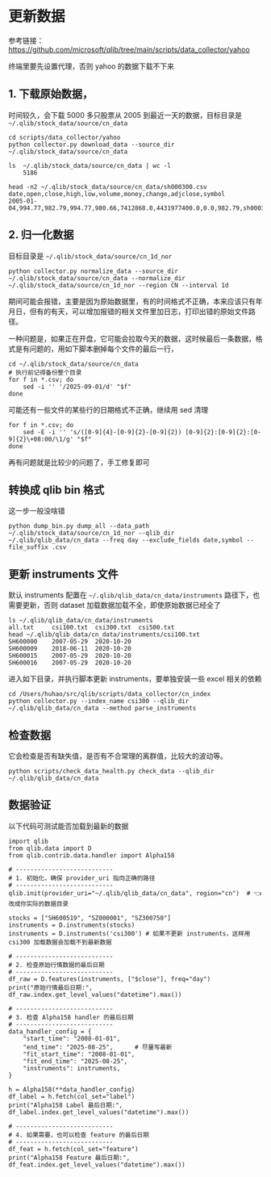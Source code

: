 # 更新数据

参考链接：https://github.com/microsoft/qlib/tree/main/scripts/data_collector/yahoo

终端里要先设置代理，否则 yahoo 的数据下载不下来

## 1. 下载原始数据，

时间较久，会下载 5000 多只股票从 2005 到最近一天的数据，目标目录是 `~/.qlib/stock_data/source/cn_data`

    cd scripts/data_collector/yahoo
    python collector.py download_data --source_dir ~/.qlib/stock_data/source/cn_data

    ls  ~/.qlib/stock_data/source/cn_data | wc -l
        5186

    head -n2 ~/.qlib/stock_data/source/cn_data/sh000300.csv
    date,open,close,high,low,volume,money,change,adjclose,symbol
    2005-01-04,994.77,982.79,994.77,980.66,7412868.0,4431977400.0,0.0,982.79,sh000300        

## 2. 归一化数据

目标目录是 `~/.qlib/stock_data/source/cn_1d_nor`

    python collector.py normalize_data --source_dir ~/.qlib/stock_data/source/cn_data --normalize_dir ~/.qlib/stock_data/source/cn_1d_nor --region CN --interval 1d

期间可能会报错，主要是因为原始数据里，有的时间格式不正确，本来应该只有年月日，但有的有天，可以增加报错的相关文件里加日志，打印出错的原始文件路径。

一种问题是，如果正在开盘，它可能会拉取今天的数据，这时候最后一条数据，格式是有问题的，用如下脚本删掉每个文件的最后一行，

    cd ~/.qlib/stock_data/source/cn_data
    # 执行前记得备份整个目录
    for f in *.csv; do
        sed -i '' '/2025-09-01/d' "$f"
    done

可能还有一些文件的某些行的日期格式不正确，继续用 sed 清理

    for f in *.csv; do                  
        sed -E -i '' 's/([0-9]{4}-[0-9]{2}-[0-9]{2}) [0-9]{2}:[0-9]{2}:[0-9]{2}\+08:00/\1/g' "$f"
    done

再有问题就是比较少的问题了，手工修复即可

## 转换成 qlib bin 格式

这一步一般没啥错


    python dump_bin.py dump_all --data_path ~/.qlib/stock_data/source/cn_1d_nor --qlib_dir ~/.qlib/qlib_data/cn_data --freq day --exclude_fields date,symbol --file_suffix .csv

## 更新 instruments 文件

默认 instruments 配置在 `~/.qlib/qlib_data/cn_data/instruments` 路径下，也需要更新，否则 dataset 加载数据加载不全，即使原始数据已经全了

    ls ~/.qlib/qlib_data/cn_data/instruments
    all.txt		csi100.txt	csi300.txt	csi500.txt
    head ~/.qlib/qlib_data/cn_data/instruments/csi100.txt
    SH600000	2007-05-29	2020-10-20
    SH600009	2018-06-11	2020-10-20
    SH600015	2007-05-29	2020-10-20
    SH600016	2007-05-29	2020-10-20

进入如下目录，并执行脚本更新 instruments，要单独安装一些 excel 相关的依赖

    cd /Users/huhao/src/qlib/scripts/data_collector/cn_index
    python collector.py --index_name csi300 --qlib_dir ~/.qlib/qlib_data/cn_data --method parse_instruments

## 检查数据

它会检查是否有缺失值，是否有不合常理的离群值，比较大的波动等。

    python scripts/check_data_health.py check_data --qlib_dir ~/.qlib/qlib_data/cn_data

## 数据验证

以下代码可测试能否加载到最新的数据

    import qlib
    from qlib.data import D
    from qlib.contrib.data.handler import Alpha158

    # ---------------------------
    # 1. 初始化，确保 provider_uri 指向正确的路径
    # ---------------------------
    qlib.init(provider_uri="~/.qlib/qlib_data/cn_data", region="cn")  # 👈 改成你实际的数据目录

    stocks = ["SH600519", "SZ000001", "SZ300750"]
    instruments = D.instruments(stocks)
    instruments = D.instruments('csi300') # 如果不更新 instruments，这样用 csi300 加载数据会加载不到最新数据

    # ---------------------------
    # 2. 检查原始行情数据的最后日期
    # ---------------------------
    df_raw = D.features(instruments, ["$close"], freq="day")
    print("原始行情最后日期:", df_raw.index.get_level_values("datetime").max())

    # ---------------------------
    # 3. 检查 Alpha158 handler 的最后日期
    # ---------------------------
    data_handler_config = {
        "start_time": "2008-01-01",
        "end_time": "2025-08-25",      # 尽量写最新
        "fit_start_time": "2008-01-01",
        "fit_end_time": "2025-08-25",
        "instruments": instruments,
    }

    h = Alpha158(**data_handler_config)
    df_label = h.fetch(col_set="label")
    print("Alpha158 Label 最后日期:", df_label.index.get_level_values("datetime").max())

    # ---------------------------
    # 4. 如果需要，也可以检查 feature 的最后日期
    # ---------------------------
    df_feat = h.fetch(col_set="feature")
    print("Alpha158 Feature 最后日期:", df_feat.index.get_level_values("datetime").max())